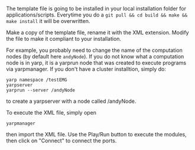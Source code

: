 The template file is going to be installed in your local installation folder for applications/scripts.
Everytime you do a ``git pull && cd build && make && make install`` it will be overwritten. 

Make a copy of the template file, rename it with the XML extension. 
Modify the file to make it compliant to your installation.

For example, you probably need to change the name of the computation nodes (by default here ``andyNode``).
If you do not know what a computation node is in yarp, it is a yarprun node that was created to execute programs via yarpmanager. If you don't have a cluster installtion, simply do:

```
yarp namespace /testEMG
yarpserver
yarprun --server /andyNode
```

to create a yarpserver with a node called /andyNode. 

To execute the XML file, simply open 

```
yarpmanager
```

then import the XML file. Use the Play/Run button to execute the modules, then click on "Connect" to connect the ports.



